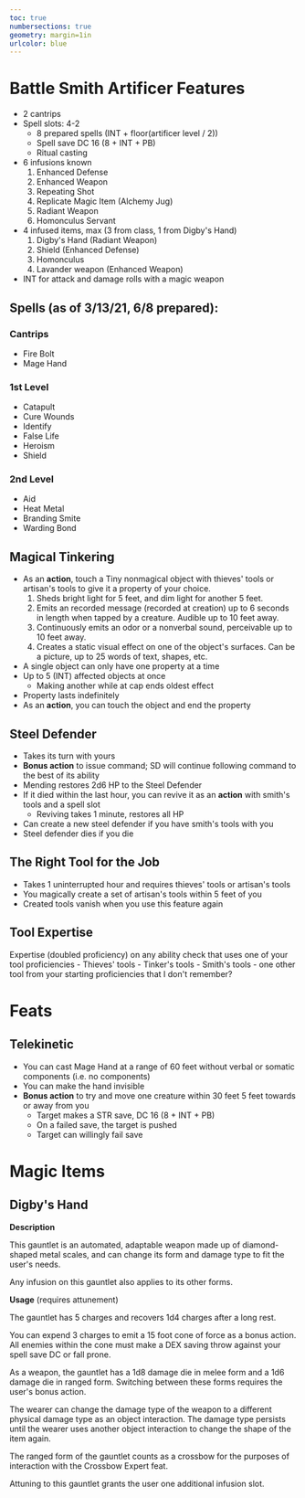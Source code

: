 ```yaml
---
toc: true
numbersections: true
geometry: margin=1in
urlcolor: blue
---
```


# Battle Smith Artificer Features

- 2 cantrips
- Spell slots: 4-2
  - 8 prepared spells (INT + floor(artificer level / 2))
  - Spell save DC 16 (8 + INT + PB)
  - Ritual casting
- 6 infusions known
  1.  Enhanced Defense
  2.  Enhanced Weapon
  3.  Repeating Shot
  4.  Replicate Magic Item (Alchemy Jug)
  5.  Radiant Weapon
  6.  Homonculus Servant
- 4 infused items, max (3 from class, 1 from Digby's Hand)
  1.  Digby's Hand (Radiant Weapon)
  2.  Shield (Enhanced Defense)
  3.  Homonculus
  4.  Lavander weapon (Enhanced Weapon)
- INT for attack and damage rolls with a magic weapon

## Spells (as of 3/13/21, 6/8 prepared):

### Cantrips

- Fire Bolt
- Mage Hand

### 1st Level

- Catapult
- Cure Wounds
- Identify
- False Life
- Heroism
- Shield

### 2nd Level

- Aid
- Heat Metal
- Branding Smite
- Warding Bond

## Magical Tinkering

- As an **action**, touch a Tiny nonmagical object with thieves' tools or
  artisan's tools to give it a property of your choice.
  1.  Sheds bright light for 5 feet, and dim light for another 5 feet.
  2.  Emits an recorded message (recorded at creation) up to 6 seconds in length
      when tapped by a creature. Audible up to 10 feet away.
  3.  Continuously emits an odor or a nonverbal sound, perceivable up to 10 feet
      away.
  4.  Creates a static visual effect on one of the object's surfaces. Can be a
      picture, up to 25 words of text, shapes, etc.
- A single object can only have one property at a time
- Up to 5 (INT) affected objects at once
  - Making another while at cap ends oldest effect
- Property lasts indefinitely
- As an **action**, you can touch the object and end the property

## Steel Defender

- Takes its turn with yours
- **Bonus action** to issue command; SD will continue following command to the
  best of its ability
- Mending restores 2d6 HP to the Steel Defender
- If it died within the last hour, you can revive it as an **action** with
  smith's tools and a spell slot
  - Reviving takes 1 minute, restores all HP
- Can create a new steel defender if you have smith's tools with you
- Steel defender dies if you die

## The Right Tool for the Job

- Takes 1 uninterrupted hour and requires thieves' tools or artisan's tools
- You magically create a set of artisan's tools within 5 feet of you
- Created tools vanish when you use this feature again

## Tool Expertise

Expertise (doubled proficiency) on any ability check that uses one of your tool
proficiencies - Thieves' tools - Tinker's tools - Smith's tools - one other tool
from your starting proficiencies that I don't remember?

# Feats

## Telekinetic

- You can cast Mage Hand at a range of 60 feet without verbal or somatic
  components (i.e. no components)
- You can make the hand invisible
- **Bonus action** to try and move one creature within 30 feet 5 feet towards or
  away from you
  - Target makes a STR save, DC 16 (8 + INT + PB)
  - On a failed save, the target is pushed
  - Target can willingly fail save

# Magic Items

## Digby's Hand

**Description**

This gauntlet is an automated, adaptable weapon made up of diamond-shaped metal
scales, and can change its form and damage type to fit the user's needs.

Any infusion on this gauntlet also applies to its other forms.

**Usage** (requires attunement)

The gauntlet has 5 charges and recovers 1d4 charges after a long rest.

You can expend 3 charges to emit a 15 foot cone of force as a bonus action. All
enemies within the cone must make a DEX saving throw against your spell save DC
or fall prone.

As a weapon, the gauntlet has a 1d8 damage die in melee form and a 1d6 damage
die in ranged form. Switching between these forms requires the user's bonus
action.

The wearer can change the damage type of the weapon to a different physical
damage type as an object interaction. The damage type persists until the wearer
uses another object interaction to change the shape of the item again.

The ranged form of the gauntlet counts as a crossbow for the purposes of
interaction with the Crossbow Expert feat.

Attuning to this gauntlet grants the user one additional infusion slot.
